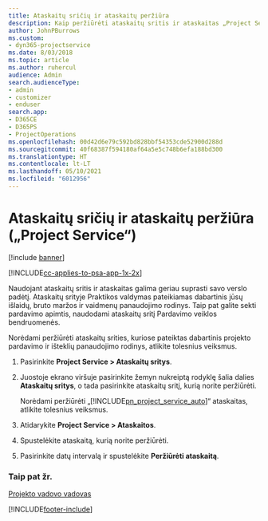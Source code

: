 ```yaml
---
title: Ataskaitų sričių ir ataskaitų peržiūra
description: Kaip peržiūrėti ataskaitų sritis ir ataskaitas „Project Service“
author: JohnPBurrows
ms.custom:
- dyn365-projectservice
ms.date: 8/03/2018
ms.topic: article
ms.author: ruhercul
audience: Admin
search.audienceType:
- admin
- customizer
- enduser
search.app:
- D365CE
- D365PS
- ProjectOperations
ms.openlocfilehash: 00d42d6e79c592bd828bbf54353cde52900d288d
ms.sourcegitcommit: 40f68387f594180af64a5e5c748b6efa188bd300
ms.translationtype: HT
ms.contentlocale: lt-LT
ms.lasthandoff: 05/10/2021
ms.locfileid: "6012956"
---
```

# <a name="view-dashboards-and-reports-project-service"></a>Ataskaitų sričių ir ataskaitų peržiūra („Project Service“)

[!include [banner](../includes/psa-now-project-operations.md)]

[!INCLUDE[cc-applies-to-psa-app-1x-2x](../includes/cc-applies-to-psa-app-1x-2x.md)]

Naudojant ataskaitų sritis ir ataskaitas galima geriau suprasti savo verslo padėtį. Ataskaitų srityje Praktikos valdymas pateikiamas dabartinis jūsų išlaidų, bruto maržos ir vaidmenų panaudojimo rodinys. Taip pat galite sekti pardavimo apimtis, naudodami ataskaitų sritį Pardavimo veiklos bendruomenės.  
  
 Norėdami peržiūrėti ataskaitų srities, kuriose pateiktas dabartinis projekto pardavimo ir išteklių panaudojimo rodinys, atlikite tolesnius veiksmus.  
  
1. Pasirinkite **Project Service > Ataskaitų sritys**.  
  
2. Juostoje ekrano viršuje pasirinkite žemyn nukreiptą rodyklę šalia dalies **Ataskaitų sritys**, o tada pasirinkite ataskaitų sritį, kurią norite peržiūrėti.  
  
   Norėdami peržiūrėti „[!INCLUDE[pn_project_service_auto](../includes/pn-project-service-auto.md)]“ ataskaitas, atlikite tolesnius veiksmus.  
  
3. Atidarykite **Project Service > Ataskaitos**.  
  
4. Spustelėkite ataskaitą, kurią norite peržiūrėti.  
  
5. Pasirinkite datų intervalą ir spustelėkite **Peržiūrėti ataskaitą**.  
  
### <a name="see-also"></a>Taip pat žr.  
 [Projekto vadovo vadovas](../psa/project-manager-guide.md)


[!INCLUDE[footer-include](../includes/footer-banner.md)]